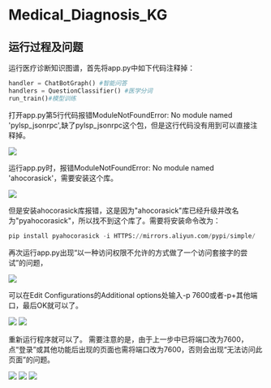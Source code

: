 # Medical_Diagnosis_KG 
## 运行过程及问题

运行医疗诊断知识图谱，首先将app.py中如下代码注释掉：
```python
handler = ChatBotGraph() #智能问答
handlers = QuestionClassifier() #医学分词
run_train()#模型训练
```

打开app.py第5行代码报错ModuleNotFoundError: No module named 'pylsp_jsonrpc',缺了pylsp_jsonrpc这个包，但是这行代码没有用到可以直接注释掉。

![](https://github.com/chenhaix11/Medical_Diagnosis/blob/main/1.jpeg)

运行app.py时，报错ModuleNotFoundError: No module named 'ahocorasick'，需要安装这个库。

![](https://github.com/chenhaix11/Medical_Diagnosis/blob/main/2.png)

但是安装ahocorasick库报错，这是因为"ahocorasick"库已经升级并改名为"pyahocorasick"，所以找不到这个库了。需要将安装命令改为：

```python
pip install pyahocorasick -i HTTPS://mirrors.aliyun.com/pypi/simple/
```

再次运行app.py出现“以一种访问权限不允许的方式做了一个访问套接字的尝试”的问题，

![](https://github.com/chenhaix11/Medical_Diagnosis/blob/main/3.png)

可以在Edit Configurations的Additional options处输入-p 7600或者-p+其他端口，最后OK就可以了。

![](https://github.com/chenhaix11/Medical_Diagnosis/blob/main/4.png)
![](https://github.com/chenhaix11/Medical_Diagnosis/blob/main/5.png)

重新运行程序就可以了。
需要注意的是，由于上一步中已将端口改为7600，点“登录”或其他功能后出现的页面也需将端口改为7600，否则会出现“无法访问此页面”的问题。

![](https://github.com/chenhaix11/Medical_Diagnosis/blob/main/6.png)
![](https://github.com/chenhaix11/Medical_Diagnosis/blob/main/7.png)
![](https://github.com/chenhaix11/Medical_Diagnosis/blob/main/8.png)



